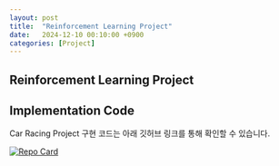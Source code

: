 ```yaml
---
layout: post
title:  "Reinforcement Learning Project"
date:   2024-12-10 00:10:00 +0900
categories: [Project]
---
```


## Reinforcement Learning Project

<div class="pdf-container" data-pdf-url="/assets/pdf/RL_project.pdf"></div>

## Implementation Code
Car Racing Project 구현 코드는 아래 깃허브 링크를 통해 확인할 수 있습니다.


[![Repo Card](https://github-readme-stats.vercel.app/api/pin/?username=113bommy&repo=RL_project_car_racing)](https://github.com/113bommy/RL_project_car_racing.git)
